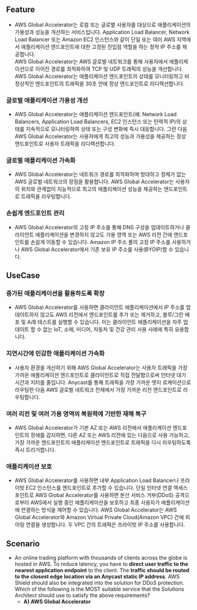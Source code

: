 ## Feature 
- AWS Global Accelerator는 로컬 또는 글로벌 사용자를 대상으로 애플리케이션의 가용성과 성능을 개선하는 서비스입니다. Application Load Balancer, Network Load Balancer 또는 Amazon EC2 인스턴스와 같이 단일 또는 여러 AWS 지역에서 애플리케이션 엔드포인트에 대한 고정된 진입점 역할을 하는 정적 IP 주소를 제공합니다.    
AWS Global Accelerator는 AWS 글로벌 네트워크를 통해 사용자에서 애플리케이션으로 이어진 경로를 최적화하여 TCP 및 UDP 트래픽의 성능을 개선합니다. AWS Global Accelerator는 애플리케이션 엔드포인트의 상태를 모니터링하고 비정상적인 엔드포인트의 트래픽을 30초 안에 정상 엔드포인트로 리디렉션합니다.
### 글로벌 애플리케이션 가용성 개선
- AWS Global Accelerator는 애플리케이션 엔드포인트(예: Network Load Balancers, Application Load Balancers, EC2 인스턴스 또는 탄력적 IP)의 상태를 지속적으로 모니터링하여 상태 또는 구성 변화에 즉시 대응합니다. 그런 다음 AWS Global Accelerator는 사용자에게 최고의 성능과 가용성을 제공하는 정상 엔드포인트로 사용자 트래픽을 리디렉션합니다.
### 글로벌 애플리케이션 가속화
- AWS Global Accelerator는 네트워크 경로를 최적화하며 방대하고 정체가 없는 AWS 글로벌 네트워크의 장점을 활용합니다. AWS Global Accelerator는 사용자의 위치와 관계없이 지능적으로 최고의 애플리케이션 성능을 제공하는 엔드포인트로 트래픽을 라우팅합니다.
### 손쉽게 엔드포인트 관리
- AWS Global Accelerator의 고정 IP 주소를 통해 DNS 구성을 업데이트하거나 클라이언트 애플리케이션을 변경하지 않고도 가용 영역 또는 AWS 리전 간에 엔드포인트를 손쉽게 이동할 수 있습니다. Amazon IP 주소 풀의 고정 IP 주소를 사용하거나 AWS Global Accelerator에서 기존 보유 IP 주소를 사용(BYOIP)할 수 있습니다.

## UseCase
### 증가된 애플리케이션을 활용하도록 확장
- AWS Global Accelerator를 사용하면 클라이언트 애플리케이션에서 IP 주소를 업데이트하지 않고도 AWS 리전에서 엔드포인트를 추가 또는 제거하고, 블루/그린 배포 및 A/B 테스트를 실행할 수 있습니다. 이는 클라이언트 애플리케이션을 자주 업데이트 할 수 없는 IoT, 소매, 미디어, 자동차 및 건강 관리 사용 사례에 특히 유용합니다.
### 지연시간에 민감한 애플리케이션 가속화 
- 사용자 환경을 개선하기 위해 AWS Global Accelerator는 사용자 트래픽을 가장 가까운 애플리케이션 엔드포인트로 클라이언트로 직접 전달함으로써 인터넷 대기 시간과 지터를 줄입니다. Anycast를 통해 트래픽을 가장 가까운 엣지 로케이션으로 라우팅한 다음 AWS 글로벌 네트워크 전체에서 가장 가까운 리전 엔드포인트로 라우팅합니다. 
### 여러 리전 및 여러 가용 영역의 복원력에 기반한 재해 복구
- AWS Global Accelerator가 기본 AZ 또는 AWS 리전에서 애플리케이션 엔드포인트의 장애를 감지하면, 다른 AZ 또는 AWS 리전에 있는 다음으로 사용 가능하고, 가장 가까운 엔드포인트의 애플리케이션 엔드포인트로 트래픽을 다시 라우팅하도록 즉시 트리거합니다.
### 애플리케이션 보호 
- AWS Global Accelerator를 사용하면 내부 Application Load Balancer나 프라이빗 EC2 인스턴스를 엔드포인트로 추가할 수 있습니다. 단일 인터넷 연결 액세스 포인트로 AWS Global Accelerator를 사용하면 분산 서비스 거부(DDoS) 공격으로부터 AWS에서 실행 중인 애플리케이션을 보호하고 최종 사용자가 애플리케이션에 연결하는 방식을 제어할 수 있습니다. AWS Global Accelerator는 AWS Global Accelerator와 Amazon Virtual Private Cloud(Amazon VPC) 간에 피어링 연결을 생성합니다. 두 VPC 간의 트래픽은 프라이빗 IP 주소를 사용합니다.

## Scenario
- An online trading platform with thousands of clients across the globe is hosted in AWS. To reduce latency, you have to **direct user traffic to the nearest application endpoint** to the client. The **traffic should be routed to the closest edge location via an Anycast static IP address**. AWS Shield should also be integrated into the solution for DDoS protection.
Which of the following is the MOST suitable service that the Solutions Architect should use to satisfy the above requirements?
  - **A) AWS Global Accelerator**
